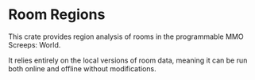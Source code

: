 # Room Regions

This crate provides region analysis of rooms in the programmable MMO Screeps: World.

It relies entirely on the local versions of room data, meaning it can be run both online and offline without modifications.
